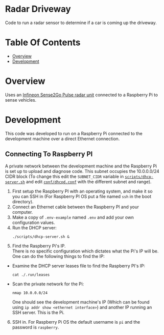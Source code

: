 # Radar Driveway
Code to run a radar sensor to determine if a car is coming up the driveway.

# Table Of Contents
- [Overview](#overview)
- [Development](#development)

# Overview
Uses an [Infineon Sense2Go Pulse radar unit](https://www.infineon.com/cms/en/product/evaluation-boards/demo-sense2gol-pulse/) connected to a Raspberry Pi to sense vehicles.

# Development
This code was developed to run on a Raspberry Pi connected to the development machine over a direct Ethernet connection.

## Connecting To Raspberry PI
A private network between the development machine and the Raspberry Pi is set up to upload and diagnose code. This subnet occupies the 10.0.0.0/24 CIDR block (To change this edit the `SUBNET_CIDR` variable in [`scripts/dhcp-server.sh`](./scripts/dhcp-server.sh) and edit [`conf/dhcpd.conf`](./conf/dhcpd.conf) with the different subnet and range).

1. First setup the Raspberry PI with an operating system, and make it so you can SSH in (For Raspberry PI OS put a file named `ssh` in the boot directory).
2. Connect an Ethernet cable between the Raspberry PI and your computer.
3. Make a copy of `.env-example` named `.env` and add your own configuration values. 
4. Run the DHCP server:  
   ```
   ./scripts/dhcp-server.sh &
   ```
5. Find the Raspberry Pi's IP.  
   There is no specific configuration which dictates what the Pi's IP will be. One can do the following things to find the IP:
  - Examine the DHCP server leases file to find the Raspberry PI's IP:
    ```
    cat ./.run/leases
    ```
  - Scan the private network for the Pi:  
    ```
	nmap 10.0.0.0/24
	```
	One should see the development machine's IP (Which can be found using `ip addr show <ethernet interface>`) and another IP running an SSH server. This is the Pi.
6. SSH in. For Raspberry Pi OS the default username is `pi` and the password is `raspberry`.


